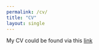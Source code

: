 ```yaml
---
permalink: /cv/
title: "CV"
layout: single
---
```

My CV could be found via this [link](/CV_Lu_Mar2022.pdf)
